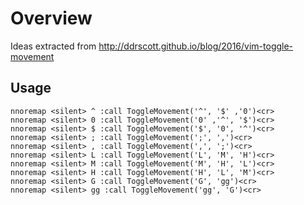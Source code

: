 # Overview

Ideas extracted from http://ddrscott.github.io/blog/2016/vim-toggle-movement

## Usage

```
nnoremap <silent> ^ :call ToggleMovement('^', '$' ,'0')<cr>
nnoremap <silent> 0 :call ToggleMovement('0' ,'^', '$')<cr>
nnoremap <silent> $ :call ToggleMovement('$', '0', '^')<cr>
nnoremap <silent> ; :call ToggleMovement(';', ',')<cr>
nnoremap <silent> , :call ToggleMovement(',', ';')<cr>
nnoremap <silent> L :call ToggleMovement('L', 'M', 'H')<cr>
nnoremap <silent> M :call ToggleMovement('M', 'H', 'L')<cr>
nnoremap <silent> H :call ToggleMovement('H', 'L', 'M')<cr>
nnoremap <silent> G :call ToggleMovement('G', 'gg')<cr>
nnoremap <silent> gg :call ToggleMovement('gg', 'G')<cr>
```
